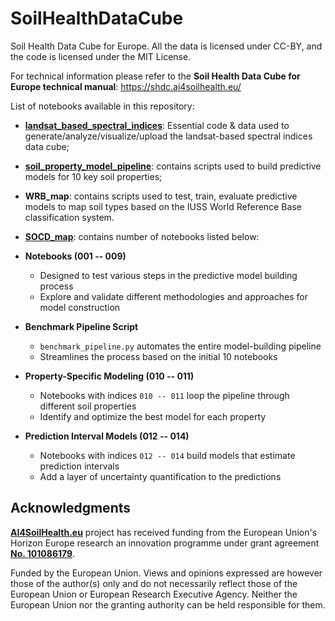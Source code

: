 # SoilHealthDataCube
Soil Health Data Cube for Europe. All the data is licensed under CC-BY, and the code is licensed under the MIT License.

For technical information please refer to the **Soil Health Data Cube for Europe technical manual**: <https://shdc.ai4soilhealth.eu/>

List of notebooks available in this repository:

- **[landsat_based_spectral_indices](/landsat_based_spectral_indices)**: Essential code & data used to generate/analyze/visualize/upload the landsat-based spectral indices data cube;

- **[soil_property_model_pipeline](/soil_property_model_pipeline)**: contains scripts used to build predictive models for 10 key soil properties;

- **WRB_map**: contains scripts used to test, train, evaluate predictive models to map soil types based on the IUSS World Reference Base classification system.

- **[SOCD_map](/SOCD_map)**: contains number of notebooks listed below:

- **Notebooks (001 -- 009)**
  - Designed to test various steps in the predictive model building process
  - Explore and validate different methodologies and approaches for model construction

- **Benchmark Pipeline Script**
  - `benchmark_pipeline.py` automates the entire model-building pipeline
  - Streamlines the process based on the initial 10 notebooks

- **Property-Specific Modeling (010 -- 011)**
  - Notebooks with indices `010 -- 011` loop the pipeline through different soil properties
  - Identify and optimize the best model for each property

- **Prediction Interval Models (012 -- 014)**
  - Notebooks with indices `012 -- 014` build models that estimate prediction intervals
  - Add a layer of uncertainty quantification to the predictions

## Acknowledgments

**[AI4SoilHealth.eu](https://AI4SoilHealth.eu)** project has received funding 
from the European Union's Horizon Europe research an innovation programme under 
grant agreement **[No. 101086179](https://cordis.europa.eu/project/id/101086179)**.

Funded by the European Union. Views and opinions expressed are however those of 
the author(s) only and do not necessarily reflect those of the European Union or 
European Research Executive Agency. Neither the European Union nor the granting 
authority can be held responsible for them.




 

